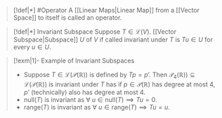 
>[!def|*] #Operator
>A [[Linear Maps|Linear Map]] from a [[Vector Space]] to itself is called an operator.

>[!def|*] Invariant Subspace
>Suppose $T \in \mathcal{L}(V)$.  [[Vector Subspace|Subspace]] $U$ of $V$ if called invariant under $T$ is $Tu \in U$ for every $u \in U$.

>[!exm|1]- Example of Invariant Subspaces
>- Suppose $T \in \mathcal L (\mathcal P(\mathbb{R}))$ is defined by $Tp = p’$. Then $\mathcal P_4(\mathbb{R})) \subseteq \mathcal L (\mathcal P(\mathbb{R}))$ is invariant under $T$ has if $p \in \mathcal P(\mathbb{R})$ has degree at most $4$, $p’$ (technically) also has degree at most $4$. 
>- $\text{null}(T)$ is invariant as $\forall \: u\in \text{null}(T) \implies Tu =0$.
>- $\text{range}(T)$ is invariant as $\forall \: u \in \text{range}(T) \implies Tu = u$.



